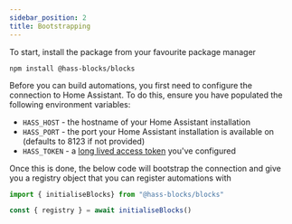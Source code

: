 ```yaml
---
sidebar_position: 2
title: Bootstrapping
---
```


To start, install the package from your favourite package manager

`npm install @hass-blocks/blocks`

Before you can build automations, you first need to configure the connection to Home Assistant. To do this, ensure you have populated the following environment variables:

- `HASS_HOST` - the hostname of your Home Assistant installation
- `HASS_PORT` - the port your Home Assistant installation is available on (defaults to 8123 if not provided)
- `HASS_TOKEN` - a [long lived access token](https://developers.home-assistant.io/docs/auth_api/#long-lived-access-token) you've configured

Once this is done, the below code will bootstrap the connection and give you a registry object that you can register automations with

```TypeScript
import { initialiseBlocks} from "@hass-blocks/blocks"

const { registry } = await initialiseBlocks()
```
